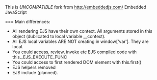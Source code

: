 This is *UNCOMPATIBLE* fork from http://embeddedjs.com/
Embedded JavaScript

===
Main differences:
* All rendering EJS have their own context. All arguments stored in this object (dublicated to local variable __context).
* All EJS local variables ARE NOT creating in window['var']. They are local.
* You could access, review, invoke etc EJS compiled code with this._EJS_EXECUTE_FUNC
* You could access to first rendered DOM element with this.first()
* EJS helpers removed
* EJS include (planned).

